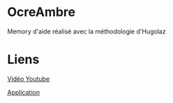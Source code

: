 # OcreAmbre

Memory d'aide réalisé avec la méthodologie d'Hugolaz

# Liens

[Vidéo Youtube](https://www.youtube.com/watch?v=sge3eypVf54)

[Application](https://ljclaeyssen.github.io/memory-ocre-ambre/)

